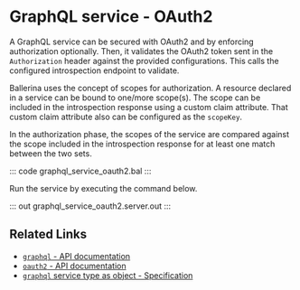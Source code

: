 # GraphQL service - OAuth2

A GraphQL service can be secured with OAuth2 and by enforcing authorization optionally. Then, it validates the OAuth2 token sent in the `Authorization` header against the provided configurations. This calls the configured introspection endpoint to validate.

Ballerina uses the concept of scopes for authorization. A resource declared in a service can be bound to one/more scope(s). The scope can be included in the introspection response using a custom claim attribute. That custom claim attribute also can be configured as the `scopeKey`.

In the authorization phase, the scopes of the service are compared against the scope included in the introspection response for at least one match between the two sets.

::: code graphql_service_oauth2.bal :::

Run the service by executing the command below.

::: out graphql_service_oauth2.server.out :::

## Related Links
- [`graphql` - API documentation](https://lib.ballerina.io/ballerina/graphql/latest)
- [`oauth2` - API documentation](https://lib.ballerina.io/ballerina/oauth2/latest/)
- [`graphql` service type as object - Specification](/spec/graphql/#11114-oauth2)
